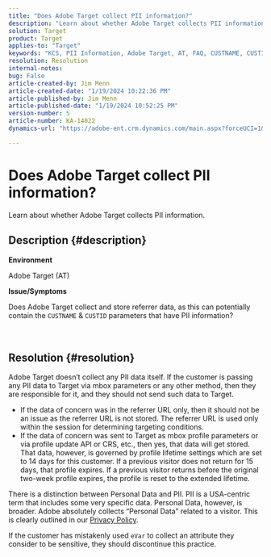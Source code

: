 ```yaml
---
title: "Does Adobe Target collect PII information?"
description: "Learn about whether Adobe Target collects PII information."
solution: Target
product: Target
applies-to: "Target"
keywords: "KCS, PII Information, Adobe Target, AT, FAQ, CUSTNAME, CUSTID, mbox, Privacy Policy"
resolution: Resolution
internal-notes: 
bug: False
article-created-by: Jim Menn
article-created-date: "1/19/2024 10:22:36 PM"
article-published-by: Jim Menn
article-published-date: "1/19/2024 10:52:25 PM"
version-number: 5
article-number: KA-14022
dynamics-url: "https://adobe-ent.crm.dynamics.com/main.aspx?forceUCI=1&pagetype=entityrecord&etn=knowledgearticle&id=12532c3d-19b7-ee11-a569-6045bd006268"

---
```

# Does Adobe Target collect PII information?


Learn about whether Adobe Target collects PII information.

## Description {#description}


<b>Environment</b>

Adobe Target (AT)



<b>Issue/Symptoms</b>

Does Adobe Target collect and store referrer data, as this can potentially contain the `CUSTNAME` & `CUSTID` parameters that have PII information?
<br><br> <br>

## Resolution {#resolution}




Adobe Target doesn’t collect any PII data itself. If the customer is passing any PII data to Target via mbox parameters or any other method, then they are responsible for it, and they should not send such data to Target.



- If the data of concern was in the referrer URL only, then it should not be an issue as the referrer URL is not stored. The referrer URL is used only within the session for determining targeting conditions.
- If the data of concern was sent to Target as mbox profile parameters or via profile update API or CRS, etc., then yes, that data will get stored. That data, however, is governed by profile lifetime settings which are set to 14 days for this customer. If a previous visitor does not return for 15 days, that profile expires. If a previous visitor returns before the original two-week profile expires, the profile is reset to the extended lifetime.


There is a distinction between Personal Data and PII. PII is a USA-centric term that includes some very specific data. Personal Data, however, is broader. Adobe absolutely collects “Personal Data” related to a visitor. This is clearly outlined in our [Privacy Policy](https://www.adobe.com/privacy/marketing-cloud.html).



If the customer has mistakenly used `eVar` to collect an attribute they consider to be sensitive, they should discontinue this practice.
